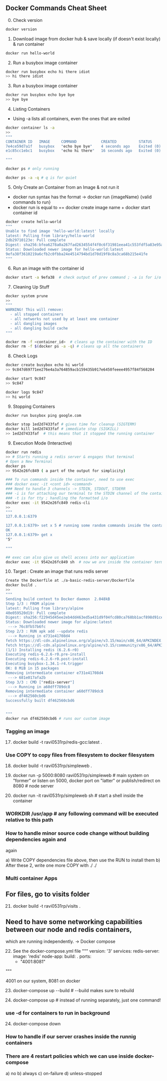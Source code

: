 ## Docker Commands Cheat Sheet

0. Check version
```sh 
docker version
```
1. Download image from docker hub & save locally (if doesn't exist locally) & run container
```sh
docker run hello-world 
```

2. Run a busybox image container
```sh
docker run busybox echo hi there idiot
>> hi there idiot
```

3. Run a busybox image container
```sh
docker run busybox echo bye bye
>> bye bye
```

4. Listing Containers
* Using -a lists all containers, even the ones that are exited
```sh
docker container ls -a  
>>
"""
CONTAINER ID   IMAGE     COMMAND           CREATED          STATUS                      PORTS     NAMES
7e4ce59d7a1f   busybox   "echo bye bye"    4 seconds ago    Exited (0) 3 seconds ago              nostalgic_edison
e1c85cc1ebc1   busybox   "echo hi there"   16 seconds ago   Exited (0) 15 seconds ago             infallible_wilson

"""

docker ps # only running

docker ps -a -q # q is for quiet
```

5. Only Create an Container from an Image & not run it
* docker run syntax has the format -> docker run {imageName} {valid commands to run}
* docker run is equal to == docker create image name + docker start container id
```sh
docker create hello-world 
"""
Unable to find image 'hello-world:latest' locally
latest: Pulling from library/hello-world
2db29710123e: Pull complete 
Digest: sha256:bfea6278a0a267fad2634554f4f0c6f31981eea41c553fdf5a83e95a41d40c38
Status: Downloaded newer image for hello-world:latest
9efa38f3610219a6cfb2c0fbba24e4514794bd1d70d19f8c8a3ca68b215e41fe
"""
```

6. Run an image with the container id
```sh
docker start -a 9efa38  # check output of prev command ; -a is for i/o
```


7. Cleaning Up Stuff
```sh
docker system prune
>>
"""
WARNING! This will remove:
  - all stopped containers
  - all networks not used by at least one container
  - all dangling images
  - all dangling build cache
"""

docker rm -f <container_id>  # cleans up the container with the ID
docker rm -f $(docker ps -a -q) # cleans up all the containers
```

8. Check Logs
```sh
docker create busybox echo hi world
>> 9c847d69771ee276e4a3a764859acb159435b917e6450feeee4957f84f568204

docker start 9c847
>> 9c847

docker logs 9c847
>> hi world

```

9. Stopping Containers
```sh
docker run busybox ping google.com

docker stop 1ed2d7433faf # gives time for cleanup (SIGTERM)
docker kill 1ed2d7433faf # immediate stop (SIGKILL)
>> 1ed2d7433faf  # this means that it stopped the running container

```

9. Execution Mode (Interactive)
```sh
docker run redis
>> # Starts running a redis server & engages that terminal
# Open a New Terminal
docker ps
>> 9542e26fc849 ( a part of the output for simplicity)

### To run commands inside the container, need to use exec
### docker exec -it <cont id> <command> 
### Need to handle 3 channels -> STDIN, STDOUT, STDERR
### -i is for attaching our terminal to the STDIN channel of the container
### -t is for tty ; handling the formatted i/o
docker exec -it 9542e26fc849 redis-cli 
>>
"""
127.0.0.1:6379

127.0.0.1:6379> set x 5 # running some random commands inside the container
OK
127.0.0.1:6379> get x
"5"

"""

## exec can also give us shell access into our application
docker exec -it 9542e26fc849 sh  # now we are inside the container terminal; ctrl-D for exit

```

10. Target : Create an image that runs redis server

```sh
Create the Dockerfile at ./a-basic-redis-server/Dockerfile
docker build .
>>
"""
Sending build context to Docker daemon  2.048kB
Step 1/3 : FROM alpine
latest: Pulling from library/alpine
40e059520d19: Pull complete 
Digest: sha256:f22945d45ee2eb4dd463ed5a431d9f04fcd80ca768bb1acf898d91ce51f7bf04
Status: Downloaded newer image for alpine:latest
 ---> 76c8fb57b6fc
Step 2/3 : RUN apk add --update redis
 ---> Running in e731e41708d4
fetch https://dl-cdn.alpinelinux.org/alpine/v3.15/main/x86_64/APKINDEX.tar.gz
fetch https://dl-cdn.alpinelinux.org/alpine/v3.15/community/x86_64/APKINDEX.tar.gz
(1/1) Installing redis (6.2.6-r0)
Executing redis-6.2.6-r0.pre-install
Executing redis-6.2.6-r0.post-install
Executing busybox-1.34.1-r4.trigger
OK: 8 MiB in 15 packages
Removing intermediate container e731e41708d4
 ---> 681e017afa2b
Step 3/3 : CMD ["redis-server"]
 ---> Running in a60dff789dc8
Removing intermediate container a60dff789dc8
 ---> df462560cbd6
Successfully built df462560cbd6


"""
docker run df462560cbd6 # runs our custom image

```



### Tagging an image

17. docker build -t ravi0531rp/redis-gcc:latest .

### Use COPY to copy files from filesystem to docker filesystem


18. docker build -t ravi0531rp/simpleweb .

19. docker run -p 5000:8080 ravi0531rp/simpleweb # main system on "former" or listen on 5000, docker port on "latter" or publish/redirect on 8080  # node server


20. docker run -it ravi0531rp/simpleweb sh  # start a shell inside the container

### WORKDIR /usr/app # any following command will be executed relative to this path

### How to handle minor source code change without building dependencies again and
again

a) Write COPY dependencies file above, then use the RUN to install them
b) After these 2, write one more COPY with ./ ./


### Multi container Apps

## For files, go to visits folder

21) docker build -t ravi0531rp/visits .

## Need to have some networking capabilities between our node and redis containers,
which are running independently. -> Docker compose

22) See the docker-compose.yml file
"""
version: '3'
services: 
  redis-server:
    image: 'redis'
  node-app:
    build: .
    ports:
      - "4001:8081"

"""

4001 on our system, 8081 on docker

23) docker-compose up --build # --build makes sure to rebuild

23) docker-compose up # instead of running separately, just one command!
### use -d for containers to run in background

24) docker-compose down

### How to handle if our server crashes inside the runnig containers
### There are 4 restart policies which we can use inside docker-compose
a) no b) always c) on-failure d) unless-stopped